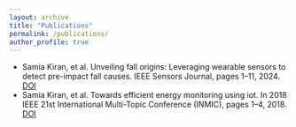 ```yaml
---
layout: archive
title: "Publications"
permalink: /publications/
author_profile: true
---
```


* Samia Kiran, et al. Unveiling fall origins: Leveraging wearable sensors to detect pre-impact fall causes. IEEE Sensors Journal, pages 1–11, 2024. [DOI](https://ieeexplore.ieee.org/document/8595549)
* Samia Kiran, et al. Towards efficient energy monitoring using iot. In 2018 IEEE 21st International Multi-Topic Conference (INMIC), pages 1–4, 2018. [DOI](https://ieeexplore.ieee.org/document/10552639)